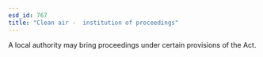 ```yaml
---
esd_id: 767
title: "Clean air -  institution of proceedings"
---
```


A local authority may bring proceedings under certain provisions of the Act.


